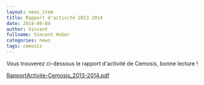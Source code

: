 ```yaml
---
layout: news_item
title: Rapport d'activité 2013 2014
date: 2014-09-04
author: Vincent 
fullname: Vincent Huber
categories: news
tags: cemosis
---
```


Vous trouverez ci-dessous le rapport d'activité de Cemosis, bonne lecture !

[RapportActivite-Cemosis_2013-2014.pdf](https://docs.google.com/viewer?a=v&pid=sites&srcid=Y2Vtb3Npcy5mcnx3d3d8Z3g6NjliNjBlMmI4ZWJhZmZmYg)